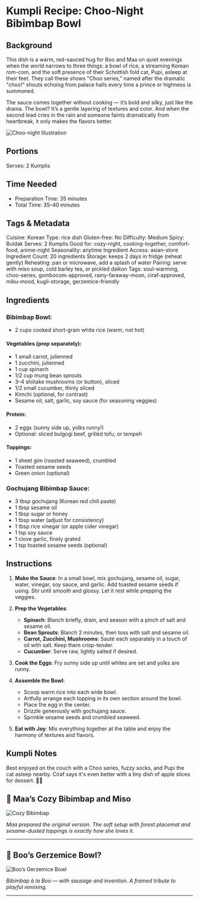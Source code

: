 # Kumpli Recipe: Choo-Night Bibimbap Bowl

## Background

This dish is a warm, red-sauced hug for Boo and Maa on quiet evenings when the world narrows to three things: a bowl of rice, a streaming Korean rom-com, and the soft presence of their Schottish fold cat, Pupi, asleep at their feet. They call these shows "Choo series," named after the dramatic "choo!" shouts echoing from palace halls every time a prince or highness is summoned.

The sauce comes together without cooking — it’s bold and silky, just like the drama. The bowl? It’s a gentle layering of textures and color. And when the second lead cries in the rain and someone faints dramatically from heartbreak, it only makes the flavors better.

![Choo-night Illustration](../images/illustrations/choo-night-bibimbap-bowl.png)

## Portions

Serves: 2 Kumplis

## Time Needed

* Preparation Time: 35 minutes
* Total Time: 35–40 minutes

## Tags & Metadata

Cuisine: Korean
Type: rice dish
Gluten-free: No
Difficulty: Medium
Spicy: Buldak
Serves: 2 Kumplis
Good for: cozy-night, cooking-together, comfort-food, anime-night
Seasonality: anytime
Ingredient Access: asian-store
Ingredient Count: 20 ingredients
Storage: keeps 2 days in fridge (reheat gently)
Reheating: pan or microwave, add a splash of water
Pairing: serve with miso soup, cold barley tea, or pickled daikon
Tags: soul-warming, choo-series, gombocom-approved, rainy-faraway-moon, ciraf-approved, miku-mood, kugli-storage, gerzemice-friendly

## Ingredients

### Bibimbap Bowl:

* 2 cups cooked short-grain white rice (warm, not hot)

#### Vegetables (prep separately):

* 1 small carrot, julienned
* 1 zucchini, julienned
* 1 cup spinach
* 1/2 cup mung bean sprouts
* 3–4 shiitake mushrooms (or button), sliced
* 1/2 small cucumber, thinly sliced
* Kimchi (optional, for contrast)
* Sesame oil, salt, garlic, soy sauce (for seasoning veggies)

#### Protein:

* 2 eggs (sunny side up, yolks runny!)
* Optional: sliced bulgogi beef, grilled tofu, or tempeh

#### Toppings:

* 1 sheet gim (roasted seaweed), crumbled
* Toasted sesame seeds
* Green onion (optional)

### Gochujang Bibimbap Sauce:

* 3 tbsp gochujang (Korean red chili paste)
* 1 tbsp sesame oil
* 1 tbsp sugar or honey
* 1 tbsp water (adjust for consistency)
* 1 tbsp rice vinegar (or apple cider vinegar)
* 1 tsp soy sauce
* 1 clove garlic, finely grated
* 1 tsp toasted sesame seeds (optional)

## Instructions

1. **Make the Sauce**: In a small bowl, mix gochujang, sesame oil, sugar, water, vinegar, soy sauce, and garlic. Add toasted sesame seeds if using. Stir until smooth and glossy. Let it rest while prepping the veggies.

2. **Prep the Vegetables**:

   * **Spinach**: Blanch briefly, drain, and season with a pinch of salt and sesame oil.
   * **Bean Sprouts**: Blanch 2 minutes, then toss with salt and sesame oil.
   * **Carrot, Zucchini, Mushrooms**: Sauté each separately in a touch of oil with salt. Keep them crisp-tender.
   * **Cucumber**: Serve raw, lightly salted if desired.

3. **Cook the Eggs**: Fry sunny side up until whites are set and yolks are runny.

4. **Assemble the Bowl**:

   * Scoop warm rice into each wide bowl.
   * Artfully arrange each topping in its own section around the bowl.
   * Place the egg in the center.
   * Drizzle generously with gochujang sauce.
   * Sprinkle sesame seeds and crumbled seaweed.

5. **Eat with Joy**: Mix everything together at the table and enjoy the harmony of textures and flavors.

## Kumpli Notes

Best enjoyed on the couch with a Choo series, fuzzy socks, and Pupi the cat asleep nearby. Ciraf says it's even better with a tiny dish of apple slices for dessert. 🐘🍎

## 🍚 Maa’s Cozy Bibimbap and Miso

![Cozy Bibimbap](../images/photos/choo-night-bibimbap-bowl-p1.png)

*Maa prepared the original version. The soft setup with forest placemat and sesame-dusted toppings is exactly how she loves it.*

---

## 🍳 Boo’s Gerzemice Bowl?

![Boo’s Gerzemice Bowl](../images/photos/choo-night-bibimbap-bowl-p2.png)

*Bibimbap à la Boo — with sausage and invention. A framed tribute to playful remixing.*

---
